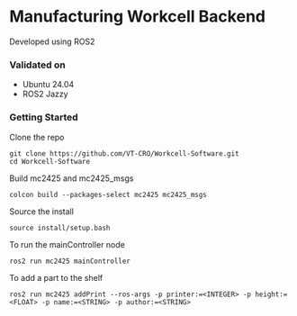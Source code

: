 # Manufacturing Workcell Backend
Developed using ROS2

### Validated on
- Ubuntu 24.04
- ROS2 Jazzy

### Getting Started
Clone the repo

    git clone https://github.com/VT-CRO/Workcell-Software.git
    cd Workcell-Software

Build mc2425 and mc2425_msgs

    colcon build --packages-select mc2425 mc2425_msgs

Source the install

    source install/setup.bash

To run the mainController node

    ros2 run mc2425 mainController

To add a part to the shelf

    ros2 run mc2425 addPrint --ros-args -p printer:=<INTEGER> -p height:=<FLOAT> -p name:=<STRING> -p author:=<STRING>
